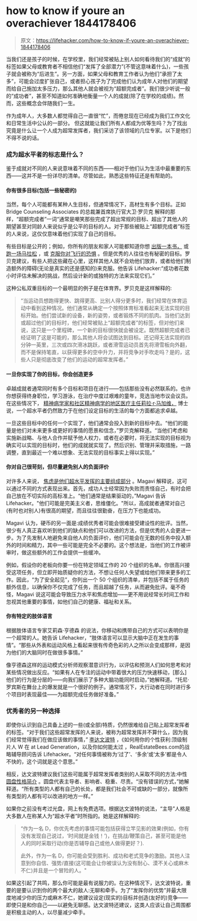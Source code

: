 # how to know if youre an overachiever 1844178406

> 原文：<https://lifehacker.com/how-to-know-if-youre-an-overachiever-1844178406>

当我们还是孩子的时候，在学校里，我们经常被贴上别人如何看待我们的“成就”的标签如果父母或教育者不相信他们“发挥了全部潜力”(不管这意味着什么)，一些孩子就会被称为“后进生”。另一方面，如果父母和教育工作者认为他们“承担了太多”，可能会过度扩张自己，或者担心孩子为了完成他们认为成年人对他们的期望而给自己施加太多压力，那么其他人就会被视为“超额完成者”。我们很少听说一般的“成功者”，甚至不知道如何准确地衡量一个人的成就(除了在学校的成绩)。然而，这些概念会伴随我们一生。

作为成年人，大多数人都觉得自己一直很“忙”，而倦怠现在已经成为我们工作文化和日常生活中公认的一部分。 但这就能让我们所有人都成为优等生吗？为了找出究竟是什么让一个人成为超常发挥者，我们采访了该领域的几位专家。以下是他们不得不说的话。



### 成为超水平者的标志是什么？

鉴于成就对不同的人来说意味着不同的东西——相对于他们认为生活中最重要的东西——这并不是一份详尽的清单。尽管如此，熟悉这些特征还是有帮助的。

#### 你有很多目标(包括一些秘密的)

当然，每个人可能都有某种人生目标，但通常情况下，高材生有多个目标。正如 Bridge Counseling Associates 的总裁兼首席执行官大卫·罗贝克 解释的那样，“超额完成者”一词“通常是嘲笑那些完成了超出常规的目标、超出了其他人的期望甚至对同龄人来说似乎是公平的目标的人。对于那些被贴上“超额完成者”标签的人来说，这仅仅意味着他们实现了自己的目标。

有些目标是公开的；例如，你所有的朋友和家人可能都知道你想 [出版一本书，](https://lifehacker.com/how-to-self-publish-a-book-1795485670) 或 [跑一场马拉松](https://lifehacker.com/learn-the-dos-and-donts-of-running-your-first-marathon-1792148589) ，或 [克服你对飞行的恐惧](https://lifehacker.com/six-airplane-facts-to-cure-your-fear-of-flying-1788654431) 。但是优秀的人往往也有秘密的目标。罗贝克建议，有些人把这些藏在心里，这样其他人就不会劝他们放弃，或者给他们制造额外的障碍(无论是真实的还是感知的)来克服。他告诉 Lifehacker:“成功者花数小时评估未解决的挑战，然后设计新的或独特的方法来实现它们。”

这种公私双重目标的一个最明显的例子是在体育界。罗贝克是这样解释的:



> “当运动员想跑得更快、跳得更高、比别人得分更多时，我们经常在体育运动中看到这种情况。他们通常从确定一个按照体育标准看起来无法实现的目标开始。他们尝试新的设备，新的姿势，或者锻炼不同的肌肉。当他们达到或超过他们的目标时，他们经常被贴上“超额完成者”的标签，但对他们来说，这只是一个里程碑，一个新的目标很快就会被设定。既然超额完成者已经证明了这是可能的，那么其他人将会试图达到目标。还记得无法实现的四分钟一英里，三次或四次滑冰跳跃，或者滑雪运动员首先将滑雪板向外翻，而不是保持笔直，以获得更多的空中升力，并将竞争对手吹走吗？是的，这些人只是彻底改变了他们的运动的超常发挥者。”

#### 一旦你实现了你的目标，你会创造更多

卓越成就者通常同时有多个目标和项目在进行——包括那些没有必然联系的。也许你想获得终身职位，学习游泳，在治疗中度过艰难的童年，竞选当地市议会议员。在这些情况下， [精神病学家和社区精神病学的地区医疗主任莉拉·r·马加维，](https://www.communitypsychiatry.com/providers/leela-magavi-m-d/) 博士说，一个超水平者仍然致力于在他们设定目标的生活的每个方面都追求卓越。

一旦这些目标中的任何一个实现了，他们通常会投入到新的目标中去。“他们的能量是他们对未来更多或更好的事情的愿景和信念，”罗贝克解释道。“当他们考虑和实施新战略、与他人合作并赋予他人权力，或者在必要时，将无法实现的目标视为确实可以实现的目标时，他们的成就就实现了。然后识别、管理并采取措施，一路调整，直到最近一个难以想象、无法实现的目标事实上得以实现。”



#### 你对自己很苛刻，但尽量避免别人的负面评价

对许多人来说， [焦虑是他们超水平发挥的主要组成部分](https://www.psychologytoday.com/us/blog/rethink-your-way-the-good-life/201901/are-you-healthy-achiever-or-anxious-overachiever) 。Magavi 解释说，这可以通过不同的方式表现出来。首先，成功人士经常因为失败而责怪自己，有时会把自己放在不切实际的高标准上。“他们通常是结果驱动的，”Magavi 告诉 Lifehacker。"他们可能是完美主义者，思维僵化。"所以，高成就者通常对自己(有时也对别人)有很高的期望，而且往往很勤奋，在压力下也能成功。

Magavi 认为，硬币的另一面是:成绩优秀者可能会很难接受建设性的批评。当然，很少有人真正喜欢听到他们的缺点和他们可以改进的方法，但是优秀的人会更进一步。为了先发制人地避免来自他人的负面评价，他们可能会在无数的任务中投入额外的时间和精力，其中一些可能是完全不必要的。这个想法是，当他们的工作被评审时，做这些额外的工作会提供一些缓冲。

例如，假设你的老板向你要一份在特定领域工作的 20 个组织的名单。你很高兴接受这项任务，但立即开始质疑你的方法，不想让任何人失望或给他们带来更多的工作。因此，“为了安全起见”，你列出一个 50 个组织的清单，并包括不属于任务的额外信息，以确保你不仅完成了任务，而且超越了任务，从而避免批评。毫不奇怪，Magavi 说这可能会导致压力水平和焦虑增加——更不用说经常长时间工作和忽视其他重要的事情，如他们自己的健康、福祉和关系。



#### 你有特定的肢体语言

根据肢体语言专家艾莉森·亨德森 的说法，你移动和携带自己的方式可以表明你是一个超常的人。她告诉 Lifehacker，“肢体语言可以显示大脑中正在发生的事情”。“那些从外表和运动风格上看起来很有传奇色彩的人之所以会变成那样，是因为他们的大脑同时在做很多事情。”

像亨德森这样的运动模式分析师观察潜意识行为，以评估和预测人们如何思考和对某些情况做出反应。“如果有人在专注的运动中带着很大的压力快速移动，[那么]他们的行为是分层的——向我们展示了多种大脑功能同时启动，”她解释道。“托尼·罗宾斯在舞台上的爆发就是一个很好的例子。通常情况下，大行动者在同时进行多个项目时表现最佳——为超额完成任务做好准备。”

### 优秀者的另一种选择

即使你认识到自己具备上述的一些(或全部)特质，仍然很难给自己贴上超常发挥者的标签。“对于我们这些超常发挥的人来说，被称为超常发挥并不算什么，因为我们经常觉得我们在做应该做的事情，” [李达文波特](https://www.learnwithlee.realtor/) ，《如何用你的个性获利:顶级制片人 W 在 at Lead Generation，以及你如何能太过 ，RealEstateBees.com的战略辅导顾问告诉 Lifehacker。“对任何事情被称为‘过了’、‘多余’或‘太多’都是令人不快的，这个词就是这个意思。”

相反，达文波特建议我们这些可能属于超常发挥者类别的人采取不同的方法:中性 [圆盘性格简介](https://discpersonalitytesting.com/free-disc-test/) 。圆盘代表主导者、影响者、稳重、尽责。“没有错误的方式，”她解释道。“所有类型的人都有自己的长处，都是我们社会不可或缺的一部分，就像所有类型的人都有可以改进的地方一样。”



如果你之前没有考过光盘，网上有免费选项。根据达文波特的说法，“主导”人格是大多数人在称某人为“超水平者”时所指的。她是这样解释的:

> “作为一名 D，你优先考虑的事情可能包括获得立竿见影的效果(例如，你有没有发现自己说过，‘时间就是金钱！’)，在挑战/鞭策自己，甚至可能是他人的同时采取行动(你是否辅导自己或他人做得更好？).
> 
> 此外，作为一名 D，你可能会受到胜利、成功和老式竞争的激励。其他人注意到你自信、强势/直接(这可能会让你被误认为没有耐心、漠不关心或麻木不仁)并且是一个冒险的人。"



如果这引起了共鸣，那么你可能是最有说服力的。在这种情况下，达文波特说，重要的是要认识到你的两个最大的敌人:无聊和牵手。为了“发挥你的优势”并最大限度地减少你的压力或麻木不仁，她建议设定(现实的)目标并创造(友好的)竞争——即使只是和你自己——以避免无聊感。达文波特还建议，这类人应该让自己周围都是积极主动的人，以尽量减少牵手。